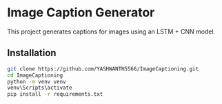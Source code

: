 # Image Caption Generator

This project generates captions for images using an LSTM + CNN model.

## Installation

```bash
git clone https://github.com/YASHWANTH5566/ImageCaptioning.git
cd ImageCaptioning
python -m venv venv
venv\Scripts\activate
pip install -r requirements.txt
